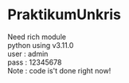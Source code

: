 # PraktikumUnkris

Need rich module <br/>
python using v3.11.0 <br/>
user : admin <br/>
pass : 12345678 <br/>
Note : code is't done right now! <br/>

